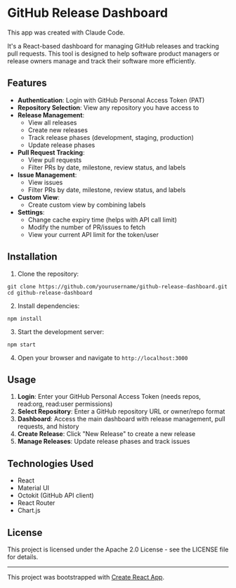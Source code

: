 # GitHub Release Dashboard

This app was created with Claude Code.

It's a React-based dashboard for managing GitHub releases and tracking pull requests. This tool is designed to help software product managers or release owners manage and track their software more efficiently.

## Features

- **Authentication**: Login with GitHub Personal Access Token (PAT)
- **Repository Selection**: View any repository you have access to
- **Release Management**:
  - View all releases
  - Create new releases
  - Track release phases (development, staging, production)
  - Update release phases
- **Pull Request Tracking**:
  - View pull requests
  - Filter PRs by date, milestone, review status, and labels
- **Issue Management**:
  - View issues
  - Filter PRs by date, milestone, review status, and labels
- **Custom View**:
	- Create custom view by combining labels
- **Settings**:
	- Change cache expiry time (helps with API call limit)
 	- Modify the number of PR/issues to fetch
  - View your current API limit for the token/user

## Installation

1. Clone the repository:
```
git clone https://github.com/yourusername/github-release-dashboard.git
cd github-release-dashboard
```

2. Install dependencies:
```
npm install
```

3. Start the development server:
```
npm start
```

4. Open your browser and navigate to `http://localhost:3000`

## Usage

1. **Login**: Enter your GitHub Personal Access Token (needs repos, read:org, read:user permissions)
2. **Select Repository**: Enter a GitHub repository URL or owner/repo format
3. **Dashboard**: Access the main dashboard with release management, pull requests, and history
4. **Create Release**: Click "New Release" to create a new release
5. **Manage Releases**: Update release phases and track issues

## Technologies Used

- React
- Material UI
- Octokit (GitHub API client)
- React Router
- Chart.js

## License

This project is licensed under the Apache 2.0 License - see the LICENSE file for details.

---

This project was bootstrapped with [Create React App](https://github.com/facebook/create-react-app).
